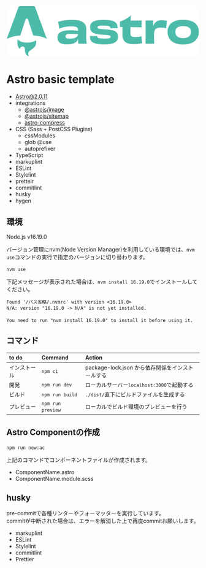 ![astro-logo](astro_logo.svg)

# Astro basic template

- [Astro@2.0.11](https://astro.build/ "Astro@2.0.11")
- integrations
  - [@astrojs/image](https://github.com/withastro/astro/tree/main/packages/integrations/image/ "@astrojs/image")
  - [@astrojs/sitemap](https://github.com/withastro/astro/tree/main/packages/integrations/sitemap/ "@astrojs/sitemap")
  - [astro-compress](https://github.com/astro-community/astro-compress "astro-compress")
- CSS (Sass + PostCSS Plugins)
  - cssModules
  - glob @use
  - autoprefixer
- TypeScript
- markuplint
- ESLint
- Stylelint
- pretteir
- commitlint
- husky
- hygen

## 環境

Node.js v16.19.0

バージョン管理にnvm(Node Version Manager)を利用している環境では、`nvm use`コマンドの実行で指定のバージョンに切り替わります。

```
nvm use
```

下記メッセージが表示された場合は、`nvm install 16.19.0`でインストールしてください。

```
Found '/パス省略/.nvmrc' with version <16.19.0>
N/A: version "16.19.0 -> N/A" is not yet installed.

You need to run "nvm install 16.19.0" to install it before using it.
```

## コマンド

| to do            | Command              | Action                                             |
| :--------------------- | :--------------------- | :------------------------------------------------- |
| インストール         | `npm ci`         | package-lock.json から依存関係をインストールする                             |
| 開発         | `npm run dev`             | ローカルサーバー`localhost:3000`で起動する     |
| ビルド         | `npm run build`           | `./dist/`直下にビルドファイルを生成する            |
| プレビュー         | `npm run preview`         | ローカルでビルド環境のプレビューを行う       |


## Astro Componentの作成

```
npm run new:ac
```

上記のコマンドでコンポーネントファイルが作成されます。

- ComponentName.astro
- ComponentName.module.scss


## husky

pre-commitで各種リンターやフォーマッターを実行しています。  
commitが中断された場合は、エラーを解消した上で再度commitお願いします。

- markuplint
- ESLint
- Stylelint
- commitlint
- Prettier
